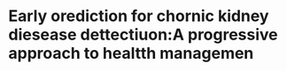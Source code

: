 # Early orediction for chornic kidney diesease dettectiuon:A progressive approach to healtth managemen